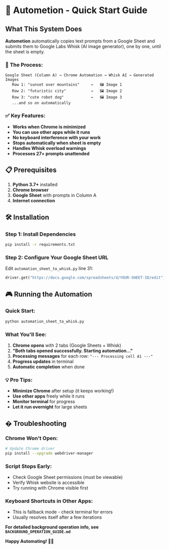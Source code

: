 # 🚀 Autometion - Quick Start Guide

## What This System Does

**Autometion** automatically copies text prompts from a Google Sheet and submits them to Google Labs Whisk (AI image generator), one by one, until the sheet is empty.

### 🎯 **The Process:**
```
Google Sheet (Column A) → Chrome Automation → Whisk AI → Generated Images
   Row 1: "sunset over mountains"     →   🖼️ Image 1
   Row 2: "futuristic city"           →   🖼️ Image 2  
   Row 3: "cute robot dog"            →   🖼️ Image 3
   ...and so on automatically
```

### ✅ **Key Features:**
- **Works when Chrome is minimized** 
- **You can use other apps while it runs**
- **No keyboard interference with your work**
- **Stops automatically when sheet is empty**
- **Handles Whisk overload warnings**
- **Processes 27+ prompts unattended**

## 📋 Prerequisites

1. **Python 3.7+** installed
2. **Chrome browser** 
3. **Google Sheet** with prompts in Column A
4. **Internet connection**

## 🛠️ Installation

### Step 1: Install Dependencies
```bash
pip install -r requirements.txt
```

### Step 2: Configure Your Google Sheet URL
Edit `automation_sheet_to_whisk.py` line 31:
```python
driver.get("https://docs.google.com/spreadsheets/d/YOUR-SHEET-ID/edit")
```

## 🎮 Running the Automation

### Quick Start:
```bash
python automation_sheet_to_whisk.py
```

### What You'll See:
1. **Chrome opens** with 2 tabs (Google Sheets + Whisk)
2. **"Both tabs opened successfully. Starting automation..."**
3. **Processing messages** for each row: `"--- Processing cell A1 ---"`
4. **Progress updates** in terminal
5. **Automatic completion** when done

### 💡 **Pro Tips:**
- **Minimize Chrome** after setup (it keeps working!)
- **Use other apps** freely while it runs
- **Monitor terminal** for progress
- **Let it run overnight** for large sheets

## � Troubleshooting

### Chrome Won't Open:
```bash
# Update Chrome driver
pip install --upgrade webdriver-manager
```

### Script Stops Early:
- Check Google Sheet permissions (must be viewable)
- Verify Whisk website is accessible
- Try running with Chrome visible first

### Keyboard Shortcuts in Other Apps:
- This is fallback mode - check terminal for errors
- Usually resolves itself after a few iterations

**For detailed background operation info, see `BACKGROUND_OPERATION_GUIDE.md`**

**Happy Automating! 🤖✨**
